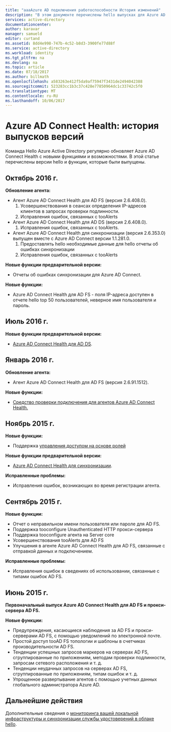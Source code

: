 ```yaml
---
title: "aaaAzure AD подключения работоспособности История изменений"
description: "В этом документе перечислены hello выпусках для Azure AD Connect Health и содержимое в этих версиях."
services: active-directory
documentationcenter: 
author: karavar
manager: samueld
editor: curtand
ms.assetid: 8dd4e998-747b-4c52-b8d3-3900fe77d88f
ms.service: active-directory
ms.workload: identity
ms.tgt_pltfrm: na
ms.devlang: na
ms.topic: article
ms.date: 07/18/2017
ms.author: billmath
ms.openlocfilehash: a583263e412f5da9af75947f3431de2494042388
ms.sourcegitcommit: 523283cc1b3c37c428e77850964dc1c33742c5f0
ms.translationtype: MT
ms.contentlocale: ru-RU
ms.lasthandoff: 10/06/2017
---
```

# <a name="azure-ad-connect-health-version-release-history"></a>Azure AD Connect Health: история выпусков версий
Команда Hello Azure Active Directory регулярно обновляет Azure AD Connect Health с новыми функциями и возможностями. В этой статье перечислены версии hello и функции, которые были выпущены.

## <a name="october-2016"></a>Октябрь 2016 г.
**Обновление агента:**

* Агент Azure AD Connect Health для AD FS \(версия 2.6.408.0\).
  1. Усовершенствования в сеансах определения IP-адресов клиентов в запросах проверки подлинности.
  2. Исправления ошибок, связанных с tooAlerts
* Агент Azure AD Connect Health для AD DS (версия 2.6.408.0).
  1. Исправления ошибок, связанных с tooAlerts.
* Агент Azure AD Connect Health для синхронизации (версия 2.6.353.0) выпущен вместе с Azure AD Connect версии 1.1.281.0.
  1. Предоставлять hello необходимые данные для hello отчеты об ошибках синхронизации
  2. Исправления ошибок, связанных с tooAlerts

**Новые функции предварительной версии:**

* Отчеты об ошибках синхронизации для Azure AD Connect.

**Новые функции:**

* Azure AD Connect Health для AD FS - поля IP-адреса доступен в отчете hello top 50 пользователей, неверное имя пользователя и пароль.

## <a name="july-2016"></a>Июль 2016 г.
**Новые функции предварительной версии:**

* [Azure AD Connect Health для AD DS](active-directory-aadconnect-health-adds.md).

## <a name="january-2016"></a>Январь 2016 г.
**Обновление агента:**

* Агент Azure AD Connect Health для AD FS (версия 2.6.91.1512).

**Новые функции:**

* [Средство проверки подключения для агентов Azure AD Connect Health.](active-directory-aadconnect-health-agent-install.md#test-connectivity-to-azure-ad-connect-health-service)

## <a name="november-2015"></a>Ноябрь 2015 г.
**Новые функции:**

* Поддержка [управления доступом на основе ролей](active-directory-aadconnect-health-operations.md#manage-access-with-role-based-access-control)

**Новые функции предварительной версии:**

* [Azure AD Connect Health для синхронизации](active-directory-aadconnect-health-sync.md).

**Исправленные проблемы:**

* Исправления ошибок, возникающих во время регистрации агента.

## <a name="september-2015"></a>Сентябрь 2015 г.
**Новые функции:**

* Отчет о неправильном имени пользователя или пароле для AD FS.
* Поддержка tooconfigure Unauthenticated HTTP прокси-сервера
* Поддержка tooconfigure агента на Server core
* Усовершенствования tooAlerts для AD FS
* Улучшения в агенте Azure AD Connect Health для AD FS, связанные с отправкой данных и подключением.

**Исправленные проблемы:**

* Исправления ошибок в сведениях об использовании, связанные с типами ошибок AD FS.

## <a name="june-2015"></a>Июнь 2015 г.
**Первоначальный выпуск Azure AD Connect Health для AD FS и прокси-сервера AD FS.**

**Новые функции:**

* Предупреждения, касающиеся наблюдения за AD FS и прокси-серверами AD FS, с помощью уведомлений по электронной почте.
* Простой доступ tooAD FS топологии и шаблоны в счетчиках производительности AD FS.
* Тенденции успешных запросов маркеров на серверах AD FS, сгруппированные по приложениям, методам проверки подлинности, запросам сетевого расположения и т. д.
* Тенденции неудачных запросов на серверах AD FS, сгруппированные по приложениям, типам ошибок и т. д.
* Упрощенное развертывание агентов с помощью учетных данных глобального администратора Azure AD.  

## <a name="next-steps"></a>Дальнейшие действия
Дополнительные сведения о [мониторинга вашей локальной инфраструктуры и синхронизации службы удостоверений в облаке hello](active-directory-aadconnect-health.md).


